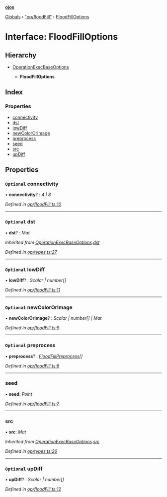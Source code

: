 **[ojos](../README.md)**

[Globals](../README.md) › ["op/floodFill"](../modules/_op_floodfill_.md) › [FloodFillOptions](_op_floodfill_.floodfilloptions.md)

# Interface: FloodFillOptions

## Hierarchy

* [OperationExecBaseOptions](_op_types_.operationexecbaseoptions.md)

  * **FloodFillOptions**

## Index

### Properties

* [connectivity](_op_floodfill_.floodfilloptions.md#optional-connectivity)
* [dst](_op_floodfill_.floodfilloptions.md#optional-dst)
* [lowDiff](_op_floodfill_.floodfilloptions.md#optional-lowdiff)
* [newColorOrImage](_op_floodfill_.floodfilloptions.md#optional-newcolororimage)
* [preprocess](_op_floodfill_.floodfilloptions.md#optional-preprocess)
* [seed](_op_floodfill_.floodfilloptions.md#seed)
* [src](_op_floodfill_.floodfilloptions.md#src)
* [upDiff](_op_floodfill_.floodfilloptions.md#optional-updiff)

## Properties

### `Optional` connectivity

• **connectivity**? : *4 | 8*

*Defined in [op/floodFill.ts:10](https://github.com/cancerberoSgx/mirada/blob/d83d69e/ojos/src/op/floodFill.ts#L10)*

___

### `Optional` dst

• **dst**? : *Mat*

*Inherited from [OperationExecBaseOptions](_op_types_.operationexecbaseoptions.md).[dst](_op_types_.operationexecbaseoptions.md#optional-dst)*

*Defined in [op/types.ts:27](https://github.com/cancerberoSgx/mirada/blob/d83d69e/ojos/src/op/types.ts#L27)*

___

### `Optional` lowDiff

• **lowDiff**? : *Scalar | number[]*

*Defined in [op/floodFill.ts:11](https://github.com/cancerberoSgx/mirada/blob/d83d69e/ojos/src/op/floodFill.ts#L11)*

___

### `Optional` newColorOrImage

• **newColorOrImage**? : *Scalar | number[] | Mat*

*Defined in [op/floodFill.ts:9](https://github.com/cancerberoSgx/mirada/blob/d83d69e/ojos/src/op/floodFill.ts#L9)*

___

### `Optional` preprocess

• **preprocess**? : *[FloodFillPreprocess](../modules/_op_floodfill_.md#floodfillpreprocess)[]*

*Defined in [op/floodFill.ts:8](https://github.com/cancerberoSgx/mirada/blob/d83d69e/ojos/src/op/floodFill.ts#L8)*

___

###  seed

• **seed**: *Point*

*Defined in [op/floodFill.ts:7](https://github.com/cancerberoSgx/mirada/blob/d83d69e/ojos/src/op/floodFill.ts#L7)*

___

###  src

• **src**: *Mat*

*Inherited from [OperationExecBaseOptions](_op_types_.operationexecbaseoptions.md).[src](_op_types_.operationexecbaseoptions.md#src)*

*Defined in [op/types.ts:26](https://github.com/cancerberoSgx/mirada/blob/d83d69e/ojos/src/op/types.ts#L26)*

___

### `Optional` upDiff

• **upDiff**? : *Scalar | number[]*

*Defined in [op/floodFill.ts:12](https://github.com/cancerberoSgx/mirada/blob/d83d69e/ojos/src/op/floodFill.ts#L12)*